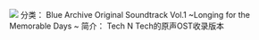 ![](//static.kivo.wiki/images/music/cover/jwOvoVWjXu4zDXtOkD8QXsbmyqtVsxkG.png)
分类： Blue Archive Original Soundtrack Vol.1 ~Longing for the Memorable Days ~
简介：
Tech N Tech的原声OST收录版本
